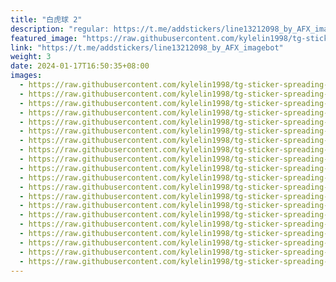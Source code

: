 ```yaml
---
title: "白虎球 2"
description: "regular: https://t.me/addstickers/line13212098_by_AFX_imagebot"
featured_image: "https://raw.githubusercontent.com/kylelin1998/tg-sticker-spreading-worldwide-images/main/img/4c0d54dd-e695-47f7-9f07-3d56faf8ecb4.jpg"
link: "https://t.me/addstickers/line13212098_by_AFX_imagebot"
weight: 3
date: 2024-01-17T16:50:35+08:00
images:
  - https://raw.githubusercontent.com/kylelin1998/tg-sticker-spreading-worldwide-images/main/img/4c0d54dd-e695-47f7-9f07-3d56faf8ecb4.jpg
  - https://raw.githubusercontent.com/kylelin1998/tg-sticker-spreading-worldwide-images/main/img/19f80926-2e91-47fd-8c74-180ef08dfe3a.jpg
  - https://raw.githubusercontent.com/kylelin1998/tg-sticker-spreading-worldwide-images/main/img/f355e5b7-2af5-4bf7-a358-6c1ea34fff85.jpg
  - https://raw.githubusercontent.com/kylelin1998/tg-sticker-spreading-worldwide-images/main/img/82789eac-f059-46e9-a689-ae2707274048.jpg
  - https://raw.githubusercontent.com/kylelin1998/tg-sticker-spreading-worldwide-images/main/img/669b082d-639f-47de-b2c7-9bbb13e81a21.jpg
  - https://raw.githubusercontent.com/kylelin1998/tg-sticker-spreading-worldwide-images/main/img/0e4ca21e-ab56-4a99-9ca3-dda335bbbd25.jpg
  - https://raw.githubusercontent.com/kylelin1998/tg-sticker-spreading-worldwide-images/main/img/4697aca6-26e1-40cc-80dd-f30a4cc3dca5.jpg
  - https://raw.githubusercontent.com/kylelin1998/tg-sticker-spreading-worldwide-images/main/img/fe43cb15-24ef-4f93-94e1-fd69564a193c.jpg
  - https://raw.githubusercontent.com/kylelin1998/tg-sticker-spreading-worldwide-images/main/img/5307a424-09a5-4fe3-a136-748e3dbc87f4.jpg
  - https://raw.githubusercontent.com/kylelin1998/tg-sticker-spreading-worldwide-images/main/img/ed9365fb-00a3-4158-9d02-2d069cd5607e.jpg
  - https://raw.githubusercontent.com/kylelin1998/tg-sticker-spreading-worldwide-images/main/img/37ec0947-c56a-449a-91e9-1a5abb8c01c7.jpg
  - https://raw.githubusercontent.com/kylelin1998/tg-sticker-spreading-worldwide-images/main/img/b47e99f2-8bd1-4b56-8e45-b4789ee40084.jpg
  - https://raw.githubusercontent.com/kylelin1998/tg-sticker-spreading-worldwide-images/main/img/856a3674-cf5b-4269-aa71-dcdbce8b5231.jpg
  - https://raw.githubusercontent.com/kylelin1998/tg-sticker-spreading-worldwide-images/main/img/03a4df32-0de1-4e20-b521-08aea1559bf3.jpg
  - https://raw.githubusercontent.com/kylelin1998/tg-sticker-spreading-worldwide-images/main/img/41d4b069-3865-49c2-806a-4189191e18e1.jpg
  - https://raw.githubusercontent.com/kylelin1998/tg-sticker-spreading-worldwide-images/main/img/11bff198-13b0-47fd-a68f-d40017331a15.jpg
  - https://raw.githubusercontent.com/kylelin1998/tg-sticker-spreading-worldwide-images/main/img/e63055b2-ae85-4db3-90e5-a5782a6227c0.jpg
  - https://raw.githubusercontent.com/kylelin1998/tg-sticker-spreading-worldwide-images/main/img/36408ff8-2ae2-4a04-9c0a-ad3e24e41ae7.jpg
  - https://raw.githubusercontent.com/kylelin1998/tg-sticker-spreading-worldwide-images/main/img/8a40b39d-923c-4388-99f6-7e5f02dab5fa.jpg
  - https://raw.githubusercontent.com/kylelin1998/tg-sticker-spreading-worldwide-images/main/img/14adcd39-60dd-4989-b8d2-b493c55f256f.jpg
---
```

